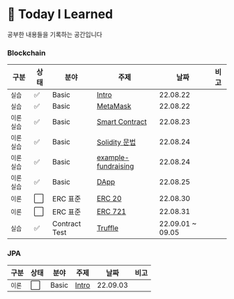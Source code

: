 # 📌 Today I Learned
공부한 내용들을 기록하는 공간입니다

### Blockchain
|구분|상태|분야|주제|날짜|비고|
| ------ | ------ | ------ | ------ | ------ |------ |
|`실습`| :white_check_mark: | Basic | [Intro](https://github.com/Jaehwany/TIL/blob/main/Blockchain/Basic/0.%20이더리움%20네트워크.md)|22.08.22 | |
|`실습`| :white_check_mark: | Basic | [MetaMask](https://github.com/Jaehwany/TIL/blob/main/Blockchain/Basic/1.%20MetaMask.md) |22.08.22 | |
|`이론` `실습`| :white_check_mark: | Basic | [Smart Contract](https://github.com/Jaehwany/TIL/blob/main/Blockchain/Basic/3.%20Smart%20Contract.md) |22.08.23 | |
|`이론` `실습`| :white_check_mark: | Basic | [Solidity 문법](https://github.com/Jaehwany/TIL/blob/main/Blockchain/Basic/5.%20Solidity%20기본%20문법.md) |22.08.24 | |
|`이론` `실습`| :white_check_mark: | Basic | [example-fundraising](https://github.com/Jaehwany/TIL/blob/main/Blockchain/Basic/7.%20FundRaising%20구현.md) |22.08.24 | |
|`이론` `실습`| :white_check_mark: | Basic | [DApp](https://github.com/Jaehwany/TIL/blob/main/Blockchain/Basic/8.%20DApp.md) |22.08.25 | |
|`이론`| :white_large_square: | ERC 표준 | [ERC 20](https://github.com/Jaehwany/TIL/tree/main/Blockchain/ERC%20표준/token/ERC%2020) |22.08.30 | |
|`이론`| :white_large_square: | ERC 표준 | [ERC 721](https://github.com/Jaehwany/TIL/tree/main/Blockchain/ERC%20표준/token/ERC%20721) |22.08.31 | |
|`실습`| :white_check_mark: | Contract Test | [Truffle](https://github.com/Jaehwany/TIL/tree/main/Blockchain/Contract-Test) |22.09.01 ~ 09.05 | |

### JPA
|구분|상태|분야|주제|날짜|비고|
| ------ | ------ | ------ | ------ | ------ |------ |
|`이론`| :white_large_square: | Basic | [Intro](https://github.com/Jaehwany/TIL/blob/main/Blockchain/Basic/0.%20이더리움%20네트워크.md)|22.09.03 | |
